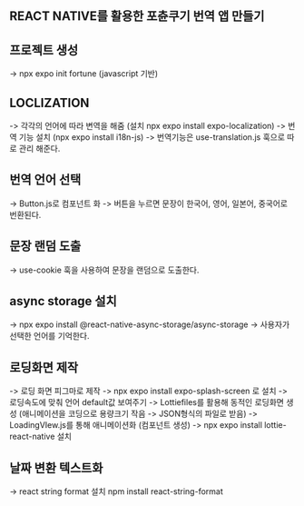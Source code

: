 ## REACT NATIVE를 활용한 포츈쿠기 번역 앱 만들기 

## 프로젝트 생성 
 -> npx expo init fortune (javascript 기반)

## LOCLIZATION 
 -> 각각의 언어에 따라 변역을 해줌 (설치 npx expo install expo-localization)
 -> 번역 기능 설치 (npx expo install i18n-js)
 -> 번역기능은 use-translation.js 훅으로 따로 관리 해준다.

 ## 번역 언어 선택 
  -> Button.js로 컴포넌트 화 
  -> 버튼을 누르면 문장이 한국어, 영어, 일본어, 중국어로 번환된다.

  ## 문장 랜덤 도출 
   -> use-cookie 훅을 사용하여 문장을 랜덤으로 도출한다. 

 ## async storage 설치 
  -> npx expo install @react-native-async-storage/async-storage
  -> 사용자가 선택한 언어를 기억한다.

  ## 로딩화면 제작 
   -> 로딩 화면 피그마로 제작 
   -> npx expo install expo-splash-screen 로 설치
   -> 로딩속도에 맞춰 언어 default값 보여주기
   -> Lottiefiles를 활용해 동적인 로딩화면 생성 (애니메이션을 코딩으로 용량크기 작음 -> JSON형식의 파일로 받음)
   -> LoadingVIew.js를 통해 애니메이션화  (컴포넌트 생성)
   -> npx expo install lottie-react-native 설치 

   ## 날짜 변환 텍스트화 
   -> react string format 설치 npm install react-string-format
